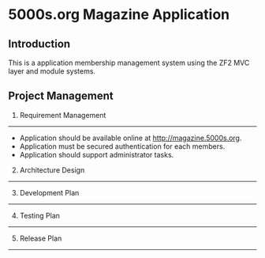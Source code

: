 5000s.org Magazine Application
==============================

Introduction
------------
This is a application membership management system using the ZF2 MVC layer and module systems.

Project Management
------------------

1. Requirement Management
-------------------------
  * Application should be available online at http://magazine.5000s.org.
  * Application must be secured authentication for each members.
  * Application should support administrator tasks.

2. Architecture Design
----------------------

3. Development Plan
-------------------

4. Testing Plan
---------------

5. Release Plan
---------------
